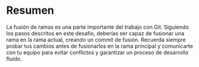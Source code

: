 # Resumen

La fusión de ramas es una parte importante del trabajo con Git. Siguiendo los pasos descritos en este desafío, deberías ser capaz de fusionar una rama en la rama actual, creando un commit de fusión. Recuerda siempre probar tus cambios antes de fusionarlos en la rama principal y comunicarte con tu equipo para evitar conflictos y garantizar un proceso de desarrollo fluido.
